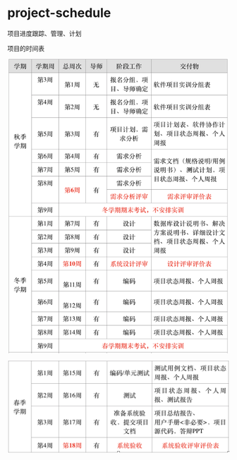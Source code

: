 # project-schedule
项目进度跟踪、管理、计划

项目的时间表

![](./images/01.png "秋冬计划")

![Alt text](./images/02.png "春季计划")
